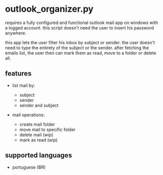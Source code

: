 # outlook_organizer.py
requires a fully configured and functional outlook mail app on windows with a logged account. this script doesn't need the user to insert his password anywhere.

this app lets the user filter his inbox by subject or sender. the user doesn't need to type the entirety of the subject or the sender.
after fetching the emails list, the user then can mark them as read, move to a folder or delete all.

## features
- list mail by:
    - subject
    - sender
    - sender and subject

- mail operations:
    - create mail folder
    - move mail to specific folder
    - delete mail (wip)
    - mark as read (wip)

## supported languages
- portuguese (BR)
